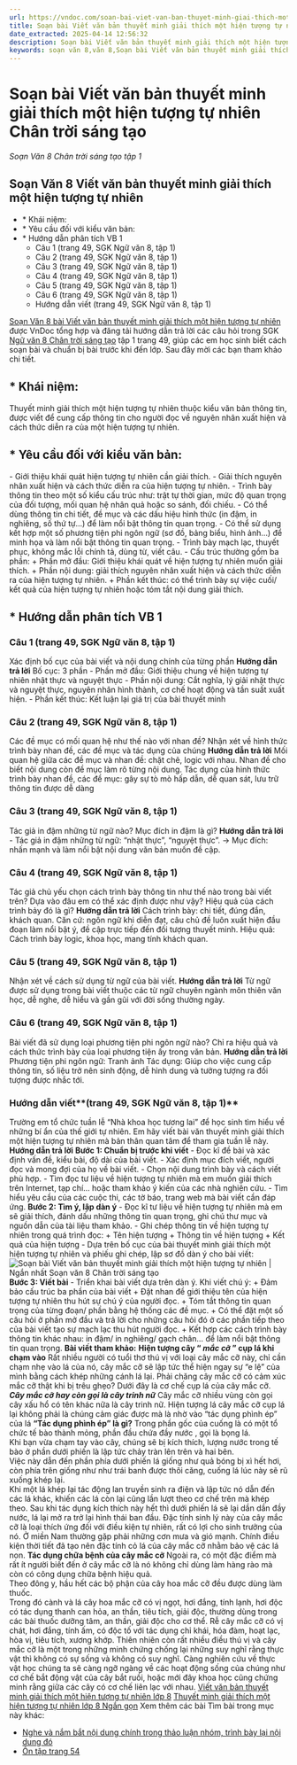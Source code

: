 ```yaml
---
url: https://vndoc.com/soan-bai-viet-van-ban-thuyet-minh-giai-thich-mot-hien-tuong-tu-nhien-chan-troi-sang-tao-299205
title: Soạn bài Viết văn bản thuyết minh giải thích một hiện tượng tự nhiên Chân trời sáng tạo - Soạn Văn 8 Chân trời sáng tạo tập 1 - VnDoc.com
date_extracted: 2025-04-14 12:56:32
description: Soạn bài Viết văn bản thuyết minh giải thích một hiện tượng tự nhiên là bài soạn bài mẫu thuộc chương trình Ngữ văn lớp 8 Chân trời sáng tạo, học kì 1. Mời các bạn cùng tham khảo bài soạn để chuẩn bị cho bài học sắp tới của mình.
keywords: soạn văn 8,văn 8,Soạn bài Viết văn bản thuyết minh giải thích một hiện tượng tự nhiên,ngữ văn 8,soan van 8,soạn văn lớp 8,giải văn 8,soạn văn 8 tập 1,soạn văn 8 Viết văn bản thuyết minh giải thích một hiện tượng tự nhiên,soạn Viết văn bản thuyết minh giải thích một hiện tượng tự nhiên,soạn văn 8 chân trời sáng tạo,văn 8 chân trời sáng tạo,ngữ văn 8 chân trời sáng tạo,Viết văn bản thuyết minh giải thích một hiện tượng tự nhiên,soạn văn 8 ctst,ngữ văn 8 chân trời sáng tạo tập 1 trang 49
---
```


# Soạn bài Viết văn bản thuyết minh giải thích một hiện tượng tự nhiên Chân trời sáng tạo
 _Soạn Văn 8 Chân trời sáng tạo tập 1_
## Soạn Văn 8 Viết văn bản thuyết minh giải thích một hiện tượng tự nhiên
  * \* Khái niệm:
  * \* Yêu cầu đối với kiểu văn bản:
  * \* Hướng dẫn phân tích VB 1
    * Câu 1 \(trang 49, SGK Ngữ văn 8, tập 1\)
    * Câu 2 \(trang 49, SGK Ngữ văn 8, tập 1\)
    * Câu 3 \(trang 49, SGK Ngữ văn 8, tập 1\)
    * Câu 4 \(trang 49, SGK Ngữ văn 8, tập 1\)
    * Câu 5 \(trang 49, SGK Ngữ văn 8, tập 1\)
    * Câu 6 \(trang 49, SGK Ngữ văn 8, tập 1\)
    * Hướng dẫn viết \(trang 49, SGK Ngữ văn 8, tập 1\)

[Soạn Văn 8 bài Viết văn bản thuyết minh giải thích một hiện tượng tự nhiên](<https://vndoc.com/soan-bai-viet-van-ban-thuyet-minh-giai-thich-mot-hien-tuong-tu-nhien-chan-troi-sang-tao-299205>) được VnDoc tổng hợp và đăng tải hướng dẫn trả lời các câu hỏi trong SGK [Ngữ văn 8 Chân trời sáng tạo](<https://vndoc.com/ngu-van-8-chan-troi-sang-tao>) tập 1 trang 49, giúp các em học sinh biết cách soạn bài và chuẩn bị bài trước khi đến lớp. Sau đây mời các bạn tham khảo chi tiết.
## **\* Khái niệm:**
Thuyết minh giải thích một hiện tượng tự nhiên thuộc kiểu văn bản thông tin, được viết để cung cấp thông tin cho người đọc về nguyên nhân xuất hiện và cách thức diễn ra của một hiện tượng tự nhiên.
## **\* Yêu cầu đối với kiểu văn bản:**
\- Giới thiệu khái quát hiện tượng tự nhiên cần giải thích.
\- Giải thích nguyên nhân xuất hiện và cách thức diễn ra của hiện tượng tự nhiên.
\- Trình bày thông tin theo một số kiểu cấu trúc như: trật tự thời gian, mức độ quan trọng của đối tượng, mối quan hệ nhân quả hoặc so sánh, đối chiếu.
\- Có thể dùng thông tin chi tiết, đề mục và các dấu hiệu hình thức \(in đậm, in nghiêng, số thứ tự…\) để làm nổi bật thông tin quan trọng.
\- Có thể sử dụng kết hợp một số phương tiện phi ngôn ngữ \(sơ đồ, bảng biểu, hình ảnh…\) để minh họa và làm nổi bật thông tin quan trọng.
\- Trình bày mạch lạc, thuyết phục, không mắc lỗi chính tả, dùng từ, viết câu.
\- Cấu trúc thường gồm ba phần:
\+ Phần mở đầu: Giới thiệu khái quát về hiện tượng tự nhiên muốn giải thích.
\+ Phần nội dung: giải thích nguyên nhân xuất hiện và cách thức diễn ra của hiện tượng tự nhiên.
\+ Phần kết thúc: có thể trình bày sự việc cuối/ kết quả của hiện tượng tự nhiên hoặc tóm tắt nội dung giải thích.
## **\* Hướng dẫn phân tích VB 1**
### **Câu 1 \(trang 49, SGK Ngữ văn 8, tập 1\)**
Xác định bố cục của bài viết và nội dung chính của từng phần
**Hướng dẫn trả lời**
Bố cục: 3 phần
\- Phần mở đầu: Giới thiệu chung về hiện tượng tự nhiên nhật thực và nguyệt thực
\- Phần nội dung: Cắt nghĩa, lý giải nhật thực và nguyệt thực, nguyên nhân hình thành, cơ chế hoạt động và tần suất xuất hiện.
\- Phần kết thúc: Kết luận lại giá trị của bài thuyết minh
### **Câu 2 \(trang 49, SGK Ngữ văn 8, tập 1\)**
Các đề mục có mối quan hệ như thế nào với nhan đề? Nhận xét về hình thức trình bày nhan đề, các đề mục và tác dụng của chúng
**Hướng dẫn trả lời**
Mối quan hệ giữa các đề mục và nhan đề: chặt chẽ, logic với nhau. Nhan đề cho biết nội dung còn đề mục làm rõ từng nội dung.
Tác dụng của hình thức trình bày nhan đề, các đề mục: gây sự tò mò hấp dẫn, dễ quan sát, lưu trữ thông tin được dễ dàng
### **Câu 3 \(trang 49, SGK Ngữ văn 8, tập 1\)**
Tác giả in đậm những từ ngữ nào? Mục đích in đậm là gì?
**Hướng dẫn trả lời**
\- Tác giả in đậm những từ ngữ: “nhật thực”, “nguyệt thực”.
→ Mục đích: nhấn mạnh và làm nổi bật nội dung văn bản muốn đề cập.
### **Câu 4 \(trang 49, SGK Ngữ văn 8, tập 1\)**
Tác giả chủ yếu chọn cách trình bày thông tin như thế nào trong bài viết trên? Dựa vào đâu em có thể xác định được như vậy? Hiệu quả của cách trình bảy đó là gì?
**Hướng dẫn trả lời**
Cách trình bày: chi tiết, đúng đắn, khách quan.
Căn cứ: ngôn ngữ khi diễn đạt, câu chủ đề luôn xuất hiện đầu đoạn làm nổi bật ý, đề cập trực tiếp đến đối tượng thuyết minh.
Hiệu quả: Cách trình bày logic, khoa học, mang tính khách quan.
### **Câu 5 \(trang 49, SGK Ngữ văn 8, tập 1\)**
Nhận xét về cách sử dụng từ ngữ của bài viết.
**Hướng dẫn trả lời**
Từ ngữ được sử dụng trong bài viết thuộc các từ ngữ chuyên ngành môn thiên văn học, dễ nghe, dễ hiểu và gần gũi với đời sống thường ngày.
### **Câu 6 \(trang 49, SGK Ngữ văn 8, tập 1\)**
Bài viết đã sử dụng loại phương tiện phi ngôn ngữ nào? Chỉ ra hiệu quả và cách thức trình bày của loại phương tiện ấy trong văn bản.
**Hướng dẫn trả lời**
Phương tiện phi ngôn ngữ: Tranh ảnh
Tác dụng: Giúp cho việc cung cấp thông tin, số liệu trở nên sinh động, dễ hình dung và tưởng tượng ra đối tượng được nhắc tới.
### **Hướng dẫn viết****\(trang 49, SGK Ngữ văn 8, tập 1\)**
Trường em tổ chức tuần lễ “Nhà khoa học tương lai” để học sinh tìm hiểu về những bí ẩn của thế giới tự nhiên. Em hãy viết bài văn thuyết minh giải thích một hiện tượng tự nhiên mà bản thân quan tâm để tham gia tuần lễ này.
**Hướng dẫn trả lời**
**Bước 1: Chuẩn bị trước khi viết**
\- Đọc kĩ đề bài và xác định vấn đề, kiểu bài, độ dài của bài viết.
\- Xác định mục đích viết, người đọc và mong đợi của họ về bài viết.
\- Chọn nội dung trình bày và cách viết phù hợp.
\- Tìm đọc tư liệu về hiện tượng tự nhiên mà em muốn giải thích trên Internet, tạp chí… hoặc tham khảo ý kiến của các nhà nghiên cứu.
\- Tìm hiểu yêu cầu của các cuộc thi, các tờ báo, trang web mà bài viết cần đáp ứng.
**Bước 2: Tìm ý, lập dàn ý**
\- Đọc kĩ tư liệu về hiện tượng tự nhiên mà em sẽ giải thích, đánh dấu những thông tin quan trọng, ghi chú thư mục và nguồn dẫn của tài liệu tham khảo.
\- Ghi chép thông tin về hiện tượng tự nhiên trong quá trình đọc:
\+ Tên hiện tượng
\+ Thông tin về hiện tượng
\+ Kết quả của hiện tượng
\- Dựa trên bố cục của bài thuyết minh giải thích một hiện tượng tự nhiên và phiếu ghi chép, lập sơ đồ dàn ý cho bài viết:
![Soạn bài Viết văn bản thuyết minh giải thích một hiện tượng tự nhiên | Ngắn nhất Soạn văn 8 Chân trời sáng tạo](https://i.vdoc.vn/data/image/2024/10/09/viet-van-ban-thuyet-minh-giai-thich-mot-hien-tuong-tu-nhien.png)
**Bước 3: Viết bài**
\- Triển khai bài viết dựa trên dàn ý. Khi viết chú ý:
\+ Đảm bảo cấu trúc ba phần của bài viết
\+ Đặt nhan đề giới thiệu tên của hiện tượng tự nhiên thu hút sự chú ý của người đọc.
\+ Tóm tắt thông tin quan trọng của từng đoạn/ phần bằng hệ thống các đề mục.
\+ Có thể đặt một số câu hỏi ở phần mở đầu và trả lời cho những câu hỏi đó ở các phần tiếp theo của bài viết tạo sự mạch lạc thu hút người đọc.
\+ Kết hợp các cách trình bày thông tin khác nhau: in đậm/ in nghiêng/ gạch chân… để làm nổi bật thông tin quan trọng.
**Bài viết tham khảo:**
**Hiện tượng cây “ _mắc cỡ_ ” cụp lá khi chạm vào**
Rất nhiều người có tuổi thơ thú vị với loại cây mắc cỡ này, chỉ cần chạm nhẹ vào lá của nó, cây mắc cỡ sẽ lập tức thể hiện ngay sự “e lệ” của mình bằng cách khép những cánh lá lại. Phải chăng cây mắc cỡ có cảm xúc mắc cỡ thật khi bị trêu ghẹo? Dưới đây là cơ chế cụp lá của cây mắc cỡ.
**_Cây mắc cỡ hay còn gọi là cây trinh nữ_**
Cây mắc cỡ nhiều vùng còn gọi cây xấu hổ có tên khác nữa là cây trinh nữ. Hiện tượng lá cây mắc cỡ cụp lá lại không phải là chúng cảm giác được mà là nhờ vào “tác dụng phình ép” của lá
**“Tác dụng phình ép” là gì?**
Trong phần gốc của cuống là có một tổ chức tế bào thành mỏng, phần đầu chứa đầy nước , gọi là bọng lá.  
Khi bạn vừa chạm tay vào cây, chúng sẽ bị kích thích, lượng nước trong tế bào ở phần dưới phiến là lập tức chảy tràn lên trên và hai bên.  
Việc này dẫn đến phần phía dưới phiến lá giống như quả bóng bị xì hết hơi, còn phía trên giống như như trái banh được thôi căng, cuống lá lúc này sẽ rũ xuống khép lại.  
Khi một lá khép lại tác động lan truyền sinh ra điện và lập tức nó dẫn đến các lá khác, khiến các lá còn lại cũng lần lượt theo cơ chế trên mà khép theo.
Sau khi tác dụng kích thích này hết thì dưới phiến lá sẽ lại dần dần đầy nước, lá lại mở ra trở lại hình thái ban đầu.
Đặc tính sinh lý này của cây mắc cỡ là loại thích ứng đối với điều kiện tự nhiên, rất có lợi cho sinh trưởng của nó.
Ở miền Nam thường gặp phải những cơn mưa và gió mạnh. Chính điều kiện thời tiết đã tạo nên đặc tính cỏ lá của cây mắc cỡ nhằm bảo vệ các lá non.
**Tác dụng chữa bệnh của cây mắc cỡ**
Ngoài ra, có một đặc điểm mà rất ít người biết đến ở cây mắc cỡ là nó không chỉ dùng làm hàng rào mà còn có công dụng chữa bệnh hiệu quả.  
Theo đông y, hầu hết các bộ phận của cây hoa mắc cỡ đều được dùng làm thuốc.  
Trong đó cành và lá cây hoa mắc cỡ có vị ngọt, hơi đắng, tính lạnh, hơi độc có tác dụng thanh can hỏa, an thần, tiêu tích, giải độc, thường dùng trong các bài thuốc dưỡng tâm, an thần, giải độc cho cơ thể.
Rễ cây mắc cỡ có vị chát, hơi đắng, tính ấm, có độc tố với tác dụng chỉ khái, hóa đàm, hoạt lạc, hòa vị, tiêu tích, xương khớp.
Thiên nhiên còn rất nhiều điều thú vị và cây mắc cỡ là một trong những minh chứng chống lại những suy nghĩ rằng thực vật thì không có sự sống và không có suy nghĩ. Càng nghiên cứu về thực vật học chúng ta sẽ càng ngỡ ngàng về các hoạt động sống của chúng như cơ chế bắt động vật của cây bắt ruồi, hoặc mới đây khoa học cũng chứng minh rằng giữa các cây có cơ chế liên lạc với nhau.
[Viết văn bản thuyết minh giải thích một hiện tượng tự nhiên lớp 8](<https://vndoc.com/viet-van-ban-thuyet-minh-giai-thich-mot-hien-tuong-tu-nhien-lop-8-297167>)
[Thuyết minh giải thích một hiện tượng tự nhiên lớp 8 Ngắn gọn](<https://vndoc.com/thuyet-minh-giai-thich-mot-hien-tuong-tu-nhien-lop-8-ngan-gon-297168>)
Xem thêm các bài Tìm bài trong mục này khác:
  * [Nghe và nắm bắt nội dung chính trong thảo luận nhóm, trình bày lại nội dung đó](</soan-bai-nghe-va-nam-bat-noi-dung-chinh-trong-thao-luan-nhom-trinh-bay-lai-noi-dung-do-299343>)
  * [Ôn tập trang 54 ](</soan-bai-on-tap-trang-54-299364>)


